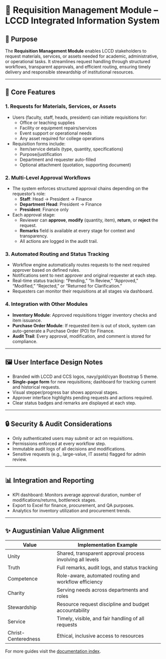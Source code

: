 # 📝 Requisition Management Module – LCCD Integrated Information System

## 🌟 Purpose

The **Requisition Management Module** enables LCCD stakeholders to request materials, services, or assets needed for academic, administrative, or operational tasks. It streamlines request handling through structured workflows, transparent approvals, and efficient routing, ensuring timely delivery and responsible stewardship of institutional resources.

---

## 🤖 Core Features

### 1. Requests for Materials, Services, or Assets
- Users (faculty, staff, heads, president) can initiate requisitions for:
  - Office or teaching supplies
  - Facility or equipment repairs/services
  - Event support or operational needs
  - Any asset required for college operations
- Requisition forms include:
  - Item/service details (type, quantity, specifications)
  - Purpose/justification
  - Department and requester auto-filled
  - Optional attachment (quotation, supporting document)

### 2. Multi-Level Approval Workflows
- The system enforces structured approval chains depending on the requestor’s role:
  - **Staff**: Head → President → Finance
  - **Department Head**: President → Finance
  - **President**: Finance only
- Each approval stage:
  - Reviewer can **approve**, **modify** (quantity, item), **return**, or **reject** the request.
  - **Remarks** field is available at every stage for context and transparency.
  - All actions are logged in the audit trail.

### 3. Automated Routing and Status Tracking
- Workflow engine automatically routes requests to the next required approver based on defined rules.
- Notifications sent to next approver and original requester at each step.
- Real-time status tracking: “Pending,” “In Review,” “Approved,” “Modified,” “Rejected,” or “Returned for Clarification.”
- Requesters can monitor their requisitions at all stages via dashboard.

### 4. Integration with Other Modules
- **Inventory Module**: Approved requisitions trigger inventory checks and item issuance.
- **Purchase Order Module**: If requested item is out of stock, system can auto-generate a Purchase Order (PO) for Finance.
- **Audit Trail**: Every approval, modification, and comment is stored for compliance.

---

## 🖼️ User Interface Design Notes

- Branded with LCCD and CCS logos, navy/gold/cyan Bootstrap 5 theme.
- **Single-page form** for new requisitions; dashboard for tracking current and historical requests.
- Visual stepper/progress bar shows approval stages.
- Approver interface highlights pending requests and actions required.
- Clear status badges and remarks are displayed at each step.

---

## 🔒 Security & Audit Considerations

- Only authenticated users may submit or act on requisitions.
- Permissions enforced at every workflow step.
- Immutable audit logs of all decisions and modifications.
- Sensitive requests (e.g., large-value, IT assets) flagged for admin review.

---

## 📊 Integration and Reporting

- KPI dashboard: Monitors average approval duration, number of modifications/returns, bottleneck stages.
- Export to Excel for finance, procurement, and QA purposes.
- Analytics for inventory utilization and procurement trends.

---

## ✨ Augustinian Value Alignment

| Value           | Implementation Example                                      |
|-----------------|------------------------------------------------------------|
| Unity           | Shared, transparent approval process involving all levels   |
| Truth           | Full remarks, audit logs, and status tracking              |
| Competence      | Role-aware, automated routing and workflow efficiency       |
| Charity         | Serving needs across departments and roles                  |
| Stewardship     | Resource request discipline and budget accountability       |
| Service         | Timely, visible, and fair handling of all requests          |
| Christ-Centeredness | Ethical, inclusive access to resources                  |
For more guides visit the [documentation index](README.md).

